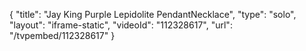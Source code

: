 {
    "title": "Jay King Purple Lepidolite  PendantNecklace",
    "type": "solo",
    "layout": "iframe-static",
    "videoId": "112328617",
    "url": "\/tvpembed\/112328617"
}